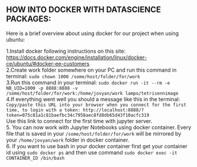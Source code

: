 ## HOW INTO DOCKER WITH DATASCIENCE PACKAGES:
Here is a brief overview about using docker for our project when using ubuntu:


1.Install docker following instructions on this site: https://docs.docker.com/engine/installation/linux/docker-ce/ubuntu/#docker-ee-customers  
2.Create work folder somewhere on your PC and run this command in terminal:
`sudo chown 1000 /some/host/folder/for/work`  
3.Run this command in your terminal:
`sudo docker run -it --rm -e NB_UID=1000 -p 8888:8888 -v /some/host/folder/for/work:/home/jovyan/work lampo/tetrisennimage`  
4.If everything went well you should a message like this in the terminal:  
`Copy/paste this URL into your browser when you connect for the first time,
    to login with a token:
        http://localhost:8888/?token=075c81a1c81baefbc34c7958aec8fd8db65d43f10acfc319
`  
Use this link to connect for the first time with jupyter server.  
5. You can now work with Jupyter Notebooks using docker container. Every file that is saved in your `/some/host/folder/for/work` will be mirrored
by your `/home/jovyan/work` folder in docker container.  
6. If you want to use bash in your docker container first get your container id using `sudo docker ps` and then use command `sudo docker exec -it CONTAINER_ID /bin/bash`
